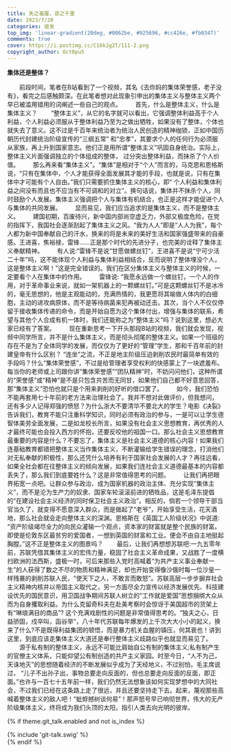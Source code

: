 ```yaml
---
title: 失之毫厘，谬之千里
date: 2023/7/20
categories: 迸发
top_img: 'linear-gradient(20deg, #0062be, #925696, #cc426e, #fb0347)'
comments: true
cover: https://i.postimg.cc/C16kJg2T/111-2.png
copyright_author: Oct0pu5
---
```


**集体还是整体？**

&ensp;&ensp;&ensp;&ensp;前段时间，笔者在B站看到了一个视频，其名《去你妈的集体荣誉感，老子没有》，看完之后感触颇深。在此笔者想对此现象引申出的集体主义与整体主义两个早已被滥用错用的词阐述一些自己的观点。
&ensp;&ensp;&ensp;&ensp;首先，什么是整体主义，什么是集体主义？
&ensp;&ensp;&ensp;&ensp;“整体主义”，从它的名字就可以看出，它强调整体利益高于个人利益，个人利益必须服从于整体利益乃至为之做出牺牲，如果没有了整体，个体也就失去了意义。这不过是千百年来统治者为统治人民创造的精神枷锁，正如中国历朝历代封建统治阶级宣传的“三纲五常” 和“忠孝”，其要求个人的任何行为必须服从家族，再上升到国家意志。他们正是用所谓“整体主义”巩固自身统治。实际上，整体主义片面强调独立的个体组成的整体， 过分突出整体利益，而抹杀了个人价值。
&ensp;&ensp;&ensp;&ensp;那么再来看“集体主义”。“集体”是相对于“个人”而言的，马克思和恩格斯说，“只有在集体中，个人才能获得全面发展其才能的手段，也就是说，只有在集体中才可能有个人自由。”我们只需要抓住集体主义的核心，即“ 个人利益和集体利益之间没有而且也不应当有不可调和的对立”。换句话说，集体并不抹杀个人，同时鼓励个人发展。集体主义强调把个人与集体有机结合，也正是这样才能促进个人与集体的共同发展。
&ensp;&ensp;&ensp;&ensp;显而易见，我们应当追求的是集体主义，而不是整体主义。
&ensp;&ensp;&ensp;&ensp;建国初期，百废待兴，新中国内部尚空虚乏力，外部又极度危险，在党的指挥下，我国社会逐渐刮起了集体主义之风。“我为人人”即是“人人为我”，每个人都为新中国奉献自己的汗水，换来的将是未来的美好生活和国家强盛带来的自豪感。王进喜，焦裕禄，雷锋……正是那个时代的先进分子，也完美的诠释了集体主义奉献精神。
&ensp;&ensp;&ensp;&ensp;有人说:“雷锋不是说“甘愿做螺丝钉”，王进喜不是说“宁可少活二十年”吗，这不能体现个人利益与集体利益相结合，反而说明了整体埋没个人，这是整体主义啊！”这是完全错误的。我们在区分集体主义与整体主义的时候，一定要看个人在集体中的作用。
&ensp;&ensp;&ensp;&ensp;雷锋说: “我愿永远做一个螺丝钉，一个人的作用，对于革命事业来说，就如一架机器上的一颗螺丝钉。”可是这颗螺丝钉不是冰冷的，毫无思想的，他是主观能动的，充满热情的，我更愿将其喻做人体内的白细胞，主动的进攻病原体，而不是等待病菌来犯再被动还击。其次，当个人不仅仅停留于接收集体传递的命令，而是开始自愿为这个集体付出，增强与集体的联系，希望与其他个人合成有机一体时，我们还能称之为“整体主义”吗？说到这里，想必大家已经有了答案。
&ensp;&ensp;&ensp;&ensp;现在重新思考一下开头那段B站的视频，我们就会发现，视频中同学所言，并不是什么集体主义，而是彻头彻尾的整体主义。如果一个班级的存在不是为了全体同学的发展，而仅仅为了更好的“管理”学生，那和千百年前的封建皇帝有什么区别？ “连坐”之流，不正是地主阶级压迫剥削农民时最简单有效的手段吗？什么“集体荣誉感”，不过是给管理者享受权利的快感蒙上了一块遮羞布。每当你的老师或上司跟你讲“集体荣誉感”“团队精神”时，不妨问问他们，这种所谓的“荣誉感”或“精神”是不是只包含共苦而无同甘，如果他们自己都不好意思回答，那“集体主义”恐怕也就只是个用来剥削的好听的借口罢了。
&ensp;&ensp;&ensp;&ensp;如今，我们恐怕不能再套用七十年前的老方法来治理社会了。我并不想对此做评价，但我想问， 还有多少人记得郑强的愤怒？为什么浙大不要清华不要北大的学生？电影《决裂》告诉我们，教育不能只注重科学知识，同时必须有政治的参与，一是可以让学生德智体美劳全面发展，二是如龙校长所言，如果没有社会主义思想教育，再优秀的人才最终可能也会投入西方的怀抱，还要反咬他的祖国一口。那么社会主义思想教育最重要的内容是什么？不要忘了，集体主义是社会主义道德的核心内容！如果我们连基础教育都错把整体主义当作集体主义，不断灌输给学生错误的理念，打消他们对无私奉献的积极性，那么还凭什么培养有利于国家社会发展的人才？再往远看，如果全社会都在往整体主义的倾向发展，如果我们连社会主义道德最基本的内容都丢失了，那么我们到底要姓什么？这是非常值得思考的问题。
&ensp;&ensp;&ensp;&ensp;让我们再把眼界拓宽一点吧。让群众参与政治、成为国家机器的政治主体、充分实现“集体主义”，而不是沦为生产力的奴隶、国家车轮滚滚前进的牺牲品，这是毛泽东提倡的“在建设社会主义经济的同时保卫社会主义政治”。相反的，倘若一个领导干部当官当久了，就变得不愿意深入群众，而是做起了“老爷”，开始享受生活，花天酒地，那么社会就会走向整体主义的深渊。恩格斯在《英国工人阶级状况》中说道: “资产阶级竭尽全力的向民众灌输一个观点，资本家的财富就是整个民族的财富。即使是伦敦东区最贫穷的爱国者，一想到英国的财富和工业。便会不由自主地挺起胸膛。”这不正是整体主义的图景吗？
&ensp;&ensp;&ensp;&ensp;最后，让我们再想想苏联吧:一九五零年前，苏联凭借其集体主义的宏伟力量，稳固了社会主义革命成果，又战胜了一度横扫欧洲的法西斯，盛极一时，可后来那些入党时高喊着“为共产主义事业奉献一生”的人获得了数之不尽的物质和精神满足，却也开始变得像沙俄时每一位沙皇一样残暴的剥削苏联人民，“使天下之人，不敢言而敢怒”。苏联高层一步步摒弃社会主义精神内核并以帝国主义取代之，另一方面尽全力宣传以经济发展优先、科技建设优先的国民意识，用卫国战争期间苏联人树立的“工作就是爱国”思想捆绑大众从而为自身攫取利益。为什么克留奇科夫在赴美考察时会惊讶于美国超市的货架上有“琳琅满目的商品”? 这个充满戏剧性的问题是非常值得思考的。“独夫之心，日益骄固，戍卒叫，函谷举”，八十年代苏联每年爆发的上千次大大小小的起义，换来了什么?不是既得利益集团的顿悟，而是暴力机关血腥的镇压，何其衰也！讲到这里，到底应该走集体主义大道还是奉行整体主义歧路似乎也就显而易见了。
&ensp;&ensp;&ensp;&ensp;源于私有制的整体主义，永远不可能比肩始自公有制的集体主义;私有制产生的官僚主义体系，只能仰望公有制创造的共产主义家园。时至今日，“人不为己，天诛地灭”的思想随着经济的不断发展似乎成为了天经地义，不过别怕，毛主席说过， “儿子不出孙子出，事物总要走向反面的，但也总要走向反面的反面，即正面。”也许与一百七十五年前一样，我们仍然无法想象该如何实现梦想中的大同社会，不过我们已经在这条路上走了很远，并且还要坚持走下去。起来，蔑视那些高喊着整体主义的敌人吧！“蚍蜉撼树谈何易”！那声怒号早已响彻世界，伟大的无产阶级集体主义，终将成为我们头顶的太阳，指引人类去向光明的彼岸。

{% if theme.git_talk.enabled and not is_index %}  
<div>{% include 'git-talk.swig' %}</div>  
{% endif %}